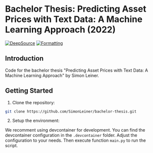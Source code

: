 # Bachelor Thesis: Predicting Asset Prices with Text Data: A Machine Learning Approach (2022)

[![DeepSource](https://app.deepsource.com/gh/SimonLeiner/bachelor_thesis.svg/?label=active+issues&show_trend=true&token=fYVQB5yLHi6463zgaT1lpuYb)](https://app.deepsource.com/gh/SimonLeiner/bachelor_thesis/)
[![Formatting](https://github.com/SimonLeiner/python_template/actions/workflows/ruff.yml/badge.svg)](https://github.com/SimonLeiner/python_template/actions/workflows/ruff.yml)

## Introduction

Code for the bachelor thesis "Predicting Asset Prices with Text Data: A Machine Learning Approach" by Simon Leiner.

## Getting Started

1. Clone the repository:

```bash
git clone https://github.com/SimonLeiner/bachelor-thesis.git
```

2. Setup the environment:

We recomment using devcontainer for development. You can find the devcontainer configuration in the `.devcontainer` folder. Adjust the configuration to your needs. Then execute function `main.py` to run the script.

